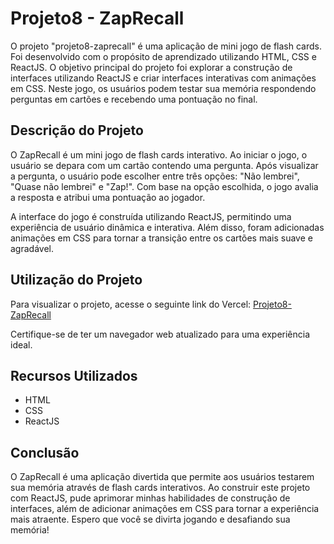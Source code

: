 # Projeto8 - ZapRecall

O projeto "projeto8-zaprecall" é uma aplicação de mini jogo de flash cards. Foi desenvolvido com o propósito de aprendizado utilizando HTML, CSS e ReactJS. O objetivo principal do projeto foi explorar a construção de interfaces utilizando ReactJS e criar interfaces interativas com animações em CSS. Neste jogo, os usuários podem testar sua memória respondendo perguntas em cartões e recebendo uma pontuação no final.

## Descrição do Projeto

O ZapRecall é um mini jogo de flash cards interativo. Ao iniciar o jogo, o usuário se depara com um cartão contendo uma pergunta. Após visualizar a pergunta, o usuário pode escolher entre três opções: "Não lembrei", "Quase não lembrei" e "Zap!". Com base na opção escolhida, o jogo avalia a resposta e atribui uma pontuação ao jogador.

A interface do jogo é construída utilizando ReactJS, permitindo uma experiência de usuário dinâmica e interativa. Além disso, foram adicionadas animações em CSS para tornar a transição entre os cartões mais suave e agradável.

## Utilização do Projeto

Para visualizar o projeto, acesse o seguinte link do Vercel: [Projeto8-ZapRecall](https://projeto8-zaprecall-neon.vercel.app)

Certifique-se de ter um navegador web atualizado para uma experiência ideal.

## Recursos Utilizados

- HTML
- CSS
- ReactJS

## Conclusão

O ZapRecall é uma aplicação divertida que permite aos usuários testarem sua memória através de flash cards interativos. Ao construir este projeto com ReactJS, pude aprimorar minhas habilidades de construção de interfaces, além de adicionar animações em CSS para tornar a experiência mais atraente. Espero que você se divirta jogando e desafiando sua memória!

